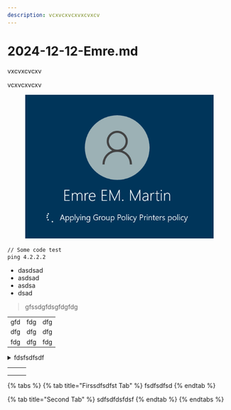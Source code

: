 ```yaml
---
description: vcxvcxvcxvxcvxcv
---
```


# 2024-12-12-Emre.md

vxcvxcvcxv

vcxvcxvcxv

<figure><img src=".gitbook/assets/Screenshot 2024-12-02 115021.png" alt=""><figcaption></figcaption></figure>



```
// Some code test
ping 4.2.2.2
```

* dasdsad
* asdsad
* asdsa
* dsad



> gfssdgfdsgfdgfdg



|     |     |     |
| --- | --- | --- |
| gfd | fdg | dfg |
| dfg | dfg | dfg |
| fdg | dfg | fdg |



<details>

<summary>fdsfsdfsdf</summary>

fsdfsdfsdfsdfadsfdasfadsf

</details>



|   |   |   |
| - | - | - |
|   |   |   |
|   |   |   |
|   |   |   |

{% tabs %}
{% tab title="Firssdfsdfst Tab" %}
fsdfsdfsd
{% endtab %}

{% tab title="Second Tab" %}
sdfsdfdsfdsf
{% endtab %}
{% endtabs %}
